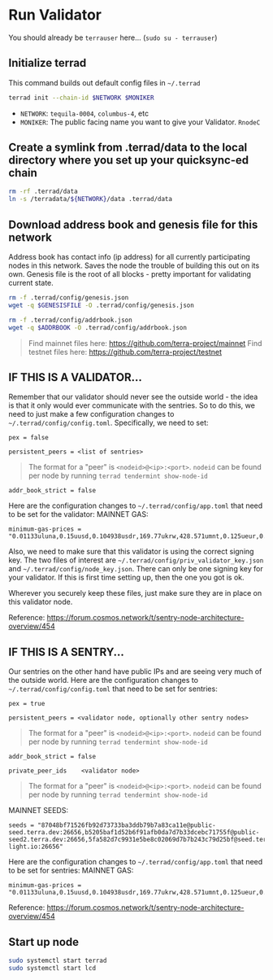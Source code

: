 # Run Validator

You should already be `terrauser` here... (`sudo su - terrauser`)

## Initialize terrad
This command builds out default config files in `~/.terrad`
```bash
terrad init --chain-id $NETWORK $MONIKER 
```
* `NETWORK`: `tequila-0004`, `columbus-4`, etc
* `MONIKER`: The public facing name you want to give your Validator.  `RnodeC`

## Create a symlink from .terrad/data to the local directory where you set up your quicksync-ed chain
```bash 
rm -rf .terrad/data
ln -s /terradata/${NETWORK}/data .terrad/data
```

## Download address book and genesis file for this network
Address book has contact info (ip address) for all currently participating nodes in this network.  Saves the node the trouble of building this out on its own.  Genesis file is the root of all blocks - pretty important for validating current state.  
```bash
rm -f .terrad/config/genesis.json
wget -q $GENESISFILE -O .terrad/config/genesis.json

rm -f .terrad/config/addrbook.json
wget -q $ADDRBOOK -O .terrad/config/addrbook.json
```
> Find mainnet files here:  https://github.com/terra-project/mainnet
> Find testnet files here:  https://github.com/terra-project/testnet


## IF THIS IS A VALIDATOR...

Remember that our validator should never see the outside world - the idea is that it only would ever communicate with the sentries.  So to do this, we need to just make a few configuration changes to `~/.terrad/config/config.toml`.  Specifically, we need to set:

```
pex = false
```
```
persistent_peers = <list of sentries>
```
> The format for a "peer" is `<nodeid>@<ip>:<port>`.  `nodeid` can be found per node by running `terrad tendermint show-node-id`
```
addr_book_strict = false
```

Here are the configuration changes to `~/.terrad/config/app.toml` that need to be set for the validator:
MAINNET GAS:
```
minimum-gas-prices = "0.01133uluna,0.15uusd,0.104938usdr,169.77ukrw,428.571umnt,0.125ueur,0.98ucny,16.37ujpy,0.11ugbp,10.88uinr,0.19ucad,0.14uchf,0.19uaud,0.2usgd,4.62uthb"
```

Also, we need to make sure that this validator is using the correct signing key.  The two files of interest are `~/.terrad/config/priv_validator_key.json` and `~/.terrad/config/node_key.json`.  There can only be one signing key for your validator.  If this is first time setting up, then the one you got is ok.  

Wherever you securely keep these files, just make sure they are in place on this validator node.  

Reference: https://forum.cosmos.network/t/sentry-node-architecture-overview/454


## IF THIS IS A SENTRY...

Our sentries on the other hand have public IPs and are seeing very much of the outside world.  Here are the configuration changes to `~/.terrad/config/config.toml` that need to be set for sentries:

```
pex = true
```
```
persistent_peers = <validator node, optionally other sentry nodes>
```
> The format for a "peer" is `<nodeid>@<ip>:<port>`.  `nodeid` can be found per node by running `terrad tendermint show-node-id`
```
addr_book_strict = false
```
```
private_peer_ids	<validator node>
```
> The format for a "peer" is `<nodeid>@<ip>:<port>`.  `nodeid` can be found per node by running `terrad tendermint show-node-id`

MAINNET SEEDS:
```
seeds = "87048bf71526fb92d73733ba3ddb79b7a83ca11e@public-seed.terra.dev:26656,b5205baf1d52b6f91afb0da7d7b33dcebc71755f@public-seed2.terra.dev:26656,5fa582d7c9931e5be8c02069d7b7b243c79d25bf@seed.terra.de-light.io:26656"
```

Here are the configuration changes to `~/.terrad/config/app.toml` that need to be set for sentries:
MAINNET GAS:
```
minimum-gas-prices = "0.01133uluna,0.15uusd,0.104938usdr,169.77ukrw,428.571umnt,0.125ueur,0.98ucny,16.37ujpy,0.11ugbp,10.88uinr,0.19ucad,0.14uchf,0.19uaud,0.2usgd,4.62uthb"
```

Reference: https://forum.cosmos.network/t/sentry-node-architecture-overview/454


## Start up node
```bash
sudo systemctl start terrad
sudo systemctl start lcd
```